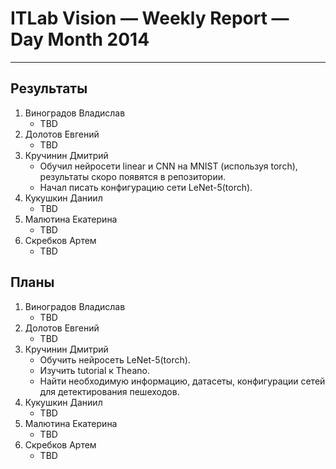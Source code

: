 # ITLab Vision — Weekly Report — Day Month 2014

----------------

## Результаты

  1. Виноградов Владислав
     - TBD
  1. Долотов Евгений
     - TBD
  1. Кручинин Дмитрий
     - Обучил нейросети linear и CNN на MNIST (используя torch), результаты скоро появятся в репозитории.
     - Начал писать конфигурацию сети LeNet-5(torch).
  1. Кукушкин Даниил
     - TBD
  1. Малютина Екатерина
     - TBD
  1. Скребков Артем
     - TBD

## Планы

  1. Виноградов Владислав
     - TBD
  1. Долотов Евгений
     - TBD
  1. Кручинин Дмитрий
     - Обучить нейросеть LeNet-5(torch).
     - Изучить tutorial к Theano.
     - Найти необходимую информацию, датасеты, конфигурации сетей для детектирования пешеходов.
  1. Кукушкин Даниил
     - TBD
  1. Малютина Екатерина
     - TBD
  1. Скребков Артем
     - TBD
